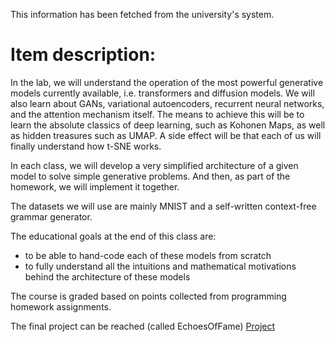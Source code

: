 This information has been fetched from the university's system.

# Item description:

In the lab, we will understand the operation of the most powerful generative models currently available, i.e. transformers and diffusion models. We will also learn about GANs, variational autoencoders, recurrent neural networks, and the attention mechanism itself. The means to achieve this will be to learn the absolute classics of deep learning, such as Kohonen Maps, as well as hidden treasures such as UMAP. A side effect will be that each of us will finally understand how t-SNE works.

In each class, we will develop a very simplified architecture of a given model to solve simple generative problems. And then, as part of the homework, we will implement it together.

The datasets we will use are mainly MNIST and a self-written context-free grammar generator.

The educational goals at the end of this class are:

* to be able to hand-code each of these models from scratch
* to fully understand all the intuitions and mathematical motivations behind the architecture of these models

The course is graded based on points collected from programming homework assignments.

The final project can be reached (called EchoesOfFame) [Project](https://github.com/berayboztepe/EchoesOfFame)
